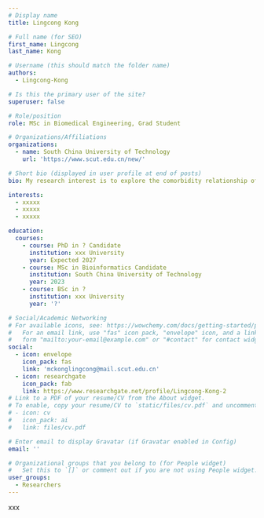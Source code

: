 ```yaml
---
# Display name
title: Lingcong Kong

# Full name (for SEO)
first_name: Lingcong
last_name: Kong

# Username (this should match the folder name)
authors:
  - Lingcong-Kong

# Is this the primary user of the site?
superuser: false

# Role/position
role: MSc in Biomedical Engineering, Grad Student

# Organizations/Affiliations
organizations:
  - name: South China University of Technology
    url: 'https://www.scut.edu.cn/new/'

# Short bio (displayed in user profile at end of posts)
bio: My research interest is to explore the comorbidity relationship of diseases based on complex networks and to find new combination markers, and has constructed multiple biomarker databases and prediction models.

interests:
  - xxxxx
  - xxxxx
  - xxxxx

education:
  courses:
    - course: PhD in ? Candidate
      institution: xxx University
      year: Expected 2027
    - course: MSc in Bioinformatics Candidate
      institution: South China University of Technology
      year: 2023
    - course: BSc in ?
      institution: xxx University
      year: '?'

# Social/Academic Networking
# For available icons, see: https://wowchemy.com/docs/getting-started/page-builder/#icons
#   For an email link, use "fas" icon pack, "envelope" icon, and a link in the
#   form "mailto:your-email@example.com" or "#contact" for contact widget.
social:
  - icon: envelope
    icon_pack: fas
    link: 'mckonglingcong@mail.scut.edu.cn'
  - icon: researchgate
    icon_pack: fab
    link: https://www.researchgate.net/profile/Lingcong-Kong-2
# Link to a PDF of your resume/CV from the About widget.
# To enable, copy your resume/CV to `static/files/cv.pdf` and uncomment the lines below.
# - icon: cv
#   icon_pack: ai
#   link: files/cv.pdf

# Enter email to display Gravatar (if Gravatar enabled in Config)
email: ''

# Organizational groups that you belong to (for People widget)
#   Set this to `[]` or comment out if you are not using People widget.
user_groups:
  - Researchers
---
```


xxx